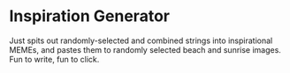 # Inspiration Generator

Just spits out randomly-selected and combined strings into inspirational MEMEs, and pastes them to randomly selected beach and sunrise images. Fun to write, fun to click.
